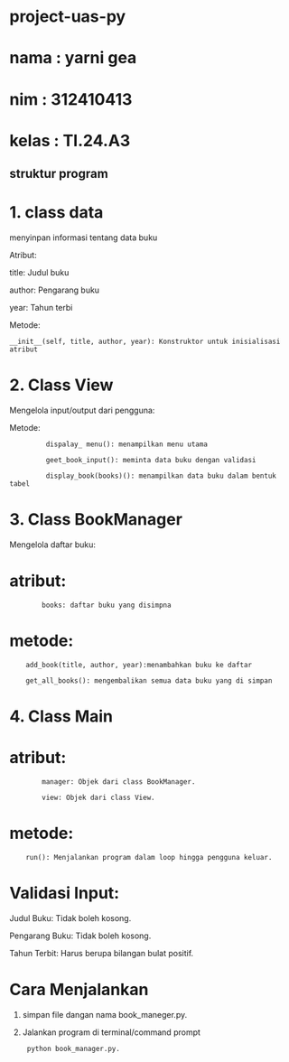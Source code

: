 # project-uas-py

# nama : yarni gea 

# nim : 312410413

# kelas : TI.24.A3 

## struktur program 

# 1. class data 

menyinpan informasi tentang data buku 

Atribut:

title: Judul buku

author: Pengarang buku

year: Tahun terbi

Metode:

    __init__(self, title, author, year): Konstruktor untuk inisialisasi atribut

 # 2. Class  View

 Mengelola input/output dari pengguna:

 Metode:
 
             dispalay_ menu(): menampilkan menu utama 

             geet_book_input(): meminta data buku dengan validasi

             display_book(books)(): menampilkan data buku dalam bentuk tabel

# 3. Class BookManager

Mengelola daftar buku:

# atribut: 

            books: daftar buku yang disimpna 

# metode: 

        add_book(title, author, year):menambahkan buku ke daftar 

        get_all_books(): mengembalikan semua data buku yang di simpan 

# 4. Class Main

# atribut: 

            manager: Objek dari class BookManager.

            view: Objek dari class View.

# metode: 

        run(): Menjalankan program dalam loop hingga pengguna keluar.

# Validasi Input: 

Judul Buku: Tidak boleh kosong.

Pengarang Buku: Tidak boleh kosong.

Tahun Terbit: Harus berupa bilangan bulat positif.

# Cara Menjalankan

1. simpan file dangan nama book_maneger.py.

2. Jalankan program di terminal/command prompt

        python book_manager.py.







            
            

 

